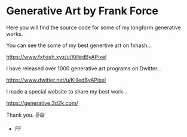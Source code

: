 # Generative Art by Frank Force

Here you will find the source code for some of my longform generative works.

You can see the some of my best genertive art on fxhash...

https://www.fxhash.xyz/u/KilledByAPixel

I have released over 1000 generative art programs on Dwitter...

https://www.dwitter.net/u/KilledByAPixel

I made a special website to share my best work...

https://generative.3d2k.com/

Thank you. ✌️😄
 - FF
